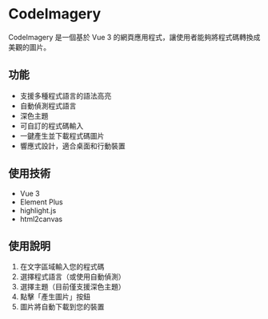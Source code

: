 # CodeImagery

CodeImagery 是一個基於 Vue 3 的網頁應用程式，讓使用者能夠將程式碼轉換成美觀的圖片。

## 功能

- 支援多種程式語言的語法高亮
- 自動偵測程式語言
- 深色主題
- 可自訂的程式碼輸入
- 一鍵產生並下載程式碼圖片
- 響應式設計，適合桌面和行動裝置

## 使用技術

- Vue 3
- Element Plus
- highlight.js
- html2canvas

## 使用說明

1. 在文字區域輸入您的程式碼
2. 選擇程式語言（或使用自動偵測）
3. 選擇主題（目前僅支援深色主題）
4. 點擊「產生圖片」按鈕
5. 圖片將自動下載到您的裝置